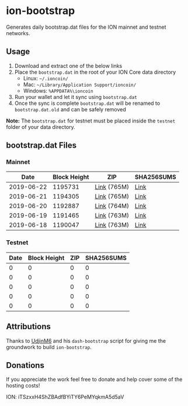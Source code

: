 # ion-bootstrap

Generates daily bootstrap.dat files for the ION mainnet and testnet networks.

## Usage

1. Download and extract one of the below links
2. Place the `bootstrap.dat` in the root of your ION Core data directory
    - Linux: `~/.ioncoin/`
    - Mac: `~/Library/Application Support/ioncoin/`
    - Windows: `%APPDATA%\ioncoin`
3. Run your wallet and let it sync using `bootstrap.dat`
4. Once the sync is complete `bootstrap.dat` will be renamed to `bootstrap.dat.old` and can be safely removed

**Note:** The `bootstrap.dat` for testnet must be placed inside the `testnet` folder of your data directory.

## bootstrap.dat Files

### Mainnet

|    Date    | Block Height | ZIP | SHA256SUMS |
| ---------- | ------------ | --- | ---------- |
| 2019-06-22 | 1195731 | [Link](https://s3-ap-southeast-2.amazonaws.com/ion-bootstrap/mainnet/2019-06-22/bootstrap.dat.zip) (765M) | [Link](https://s3-ap-southeast-2.amazonaws.com/ion-bootstrap/mainnet/2019-06-22/SHA256SUMS) |
| 2019-06-21 | 1194305 | [Link](https://s3-ap-southeast-2.amazonaws.com/ion-bootstrap/mainnet/2019-06-21/bootstrap.dat.zip) (765M) | [Link](https://s3-ap-southeast-2.amazonaws.com/ion-bootstrap/mainnet/2019-06-21/SHA256SUMS) |
| 2019-06-20 | 1192887 | [Link](https://s3-ap-southeast-2.amazonaws.com/ion-bootstrap/mainnet/2019-06-20/bootstrap.dat.zip) (764M) | [Link](https://s3-ap-southeast-2.amazonaws.com/ion-bootstrap/mainnet/2019-06-20/SHA256SUMS) |
| 2019-06-19 | 1191465 | [Link](https://s3-ap-southeast-2.amazonaws.com/ion-bootstrap/mainnet/2019-06-19/bootstrap.dat.zip) (763M) | [Link](https://s3-ap-southeast-2.amazonaws.com/ion-bootstrap/mainnet/2019-06-19/SHA256SUMS) |
| 2019-06-18 | 1190047 | [Link](https://s3-ap-southeast-2.amazonaws.com/ion-bootstrap/mainnet/2019-06-18/bootstrap.dat.zip) (763M) | [Link](https://s3-ap-southeast-2.amazonaws.com/ion-bootstrap/mainnet/2019-06-18/SHA256SUMS) |

### Testnet

|    Date    | Block Height | ZIP | SHA256SUMS |
| ---------- | ------------ | --- | ---------- |
| 0 | 0 | 0 | 0 |
| 0 | 0 | 0 | 0 |
| 0 | 0 | 0 | 0 |
| 0 | 0 | 0 | 0 |
| 0 | 0 | 0 | 0 |

## Attributions

Thanks to [UdjinM6](https://github.com/UdjinM6) and his `dash-bootstrap` script
for giving me the groundwork to build `ion-bootstrap`.

## Donations

If you appreciate the work feel free to donate and help cover some of the
hosting costs!

ION: iTSzxxH4ShZBAdfBYiTY6PeMYqkmA5d5aV
